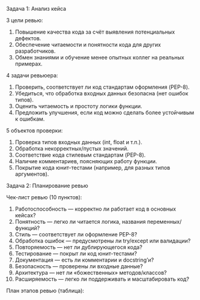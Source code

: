 Задача 1: Анализ кейса

 3 цели ревью:
 1. Повышение качества кода за счёт выявления потенциальных дефектов.
 2. Обеспечение читаемости и понятности кода для других разработчиков.
 3. Обмен знаниями и обучение менее опытных коллег на реальных примерах.

 4 задачи ревьюера:
 1. Проверить, соответствует ли код стандартам оформления (PEP-8).
 2. Убедиться, что обработка входных данных безопасна (нет ошибок типов).
 3. Оценить читаемость и простоту логики функции.
 4. Предложить улучшения, если код можно сделать более устойчивым к ошибкам.

 5 объектов проверки:
 1. Проверка типов входных данных (int, float и т.п.).
 2. Обработка некорректных/пустых значений.
 3. Соответствие кода стилевым стандартам (PEP-8).
 4. Наличие комментариев, поясняющих работу функции.
 5. Покрытие кода юнит-тестами (например, для разных типов аргументов).

 Задача 2: Планирование ревью

 Чек-лист ревью (10 пунктов):
 1.  Работоспособность — корректно ли работает код в основных кейсах?
 2.  Понятность — легко ли читается логика, названия переменных/функций?
 3.  Стиль — соответствует ли оформление PEP-8?
 4.  Обработка ошибок — предусмотрены ли try/except или валидации?
 5.  Повторяемость — нет ли дублирующегося кода?
 6.  Тестирование — покрыт ли код юнит-тестами?
 7.  Документация — есть ли комментарии и docstring’и?
 8.  Безопасность — проверены ли входные данные?
 9.  Архитектура — нет ли «божественных» методов/классов?
10. Расширяемость — легко ли поддерживать и масштабировать код?

 План этапов ревью (таблица):
